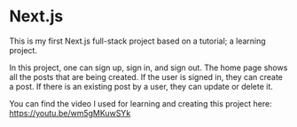 # Next.js
This is my first Next.js full-stack project based on a tutorial; a learning project.

In this project, one can sign up, sign in, and sign out. The home page shows all the posts that are being created.
If the user is signed in, they can create a post. If there is an existing post by a user, they can update or delete it.

You can find the video I used for learning and creating this project here: https://youtu.be/wm5gMKuwSYk
